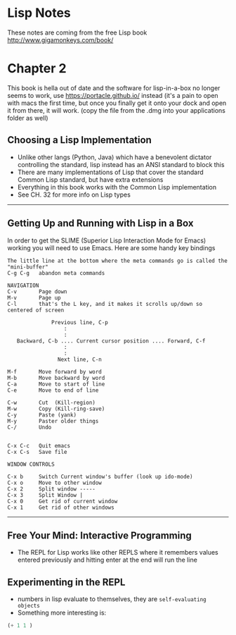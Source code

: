 # Lisp Notes
These notes are coming from the free Lisp book http://www.gigamonkeys.com/book/

# Chapter 2
This book is hella out of date and the software for lisp-in-a-box no longer seems to work, use https://portacle.github.io/ instead (it's a pain to open with macs the first time, but once you finally get it onto your dock and open it from there, it will work. (copy the file from the .dmg into your applications folder as well)

## Choosing a Lisp Implementation
- Unlike other langs (Python, Java) which have a benevolent dictator controlling the standard, lisp instead has an ANSI standard to block this
- There are many implementations of Lisp that cover the standard Common Lisp standard, but have extra extensions
- Everything in this book works with the Common Lisp implementation
- See CH. 32 for more info on Lisp types
--------------------------------------------------------------------------------------------------------------------------------
## Getting Up and Running with Lisp in a Box
In order to get the SLIME (Superior Lisp Interaction Mode for Emacs) working you will need to use Emacs. Here are some handy key bindings

```plaintext
The little line at the bottom where the meta commands go is called the
"mini-buffer"
C-g C-g   abandon meta commands

NAVIGATION
C-v       Page down
M-v       Page up
C-l       that's the L key, and it makes it scrolls up/down so centered of screen

			  Previous line, C-p
				  :
				  :
   Backward, C-b .... Current cursor position .... Forward, C-f
				  :
				  :
			    Next line, C-n

M-f       Move forward by word
M-b       Move backward by word
C-a       Move to start of line
C-e       Move to end of line

C-w       Cut  (Kill-region)
M-w       Copy (Kill-ring-save)
C-y       Paste (yank)
M-y       Paster older things
C-/       Undo


C-x C-c   Quit emacs
C-x C-s   Save file

WINDOW CONTROLS

C-x b     Switch Current window's buffer (look up ido-mode)
C-x o     Move to other window
C-x 2     Split window -----
C-x 3     Split Window |
C-x 0     Get rid of current window
C-x 1     Get rid of other windows
```
-----------------------------------------------------------------------------------------------------------------------------------

## Free Your Mind: Interactive Programming
- The REPL for Lisp works like other REPLS where it remembers values entered previously and hitting enter at the end will run the line

## Experimenting in the REPL
- numbers in lisp evaluate to themselves, they are `self-evaluating objects`
- Something more interesting is:

```lisp
(+ 1 1 )
```
